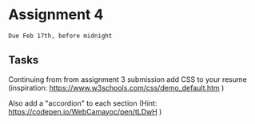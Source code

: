 # Assignment 4
`Due Feb 17th, before midnight`


## Tasks

Continuing from from assignment 3 submission add CSS to your resume (inspiration: https://www.w3schools.com/css/demo_default.htm )

Also add a "accordion" to each section (Hint: https://codepen.io/WebCamayoc/pen/tLDwH )

